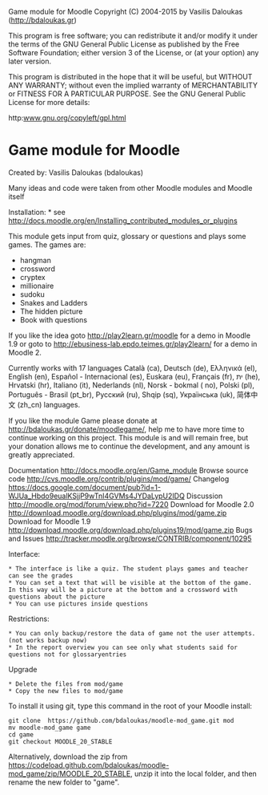Game module for Moodle
Copyright (C) 2004-2015 by Vasilis Daloukas (http://bdaloukas.gr)

This program is free software; you can redistribute it and/or modify
it under the terms of the GNU General Public License as published by
the Free Software Foundation; either version 3 of the License, or
(at your option) any later version.

This program is distributed in the hope that it will be useful,
but WITHOUT ANY WARRANTY; without even the implied warranty of
MERCHANTABILITY or FITNESS FOR A PARTICULAR PURPOSE.  See the
GNU General Public License for more details:

http:www.gnu.org/copyleft/gpl.html

Game module for Moodle
===============================================================================
Created by:
      Vasilis Daloukas (bdaloukas)

Many ideas and code were taken from other Moodle modules and Moodle itself

Installation:
    * see http://docs.moodle.org/en/Installing_contributed_modules_or_plugins

This module gets input from quiz, glossary or questions and plays some games. The games are:

* hangman
* crossword
* cryptex
* millionaire
* sudoku
* Snakes and Ladders
* The hidden picture
* Book with questions

If you like the idea goto http://play2learn.gr/moodle for a demo in Moodle 1.9 or goto to http://ebusiness-lab.epdo.teimes.gr/play2learn/ for a demo in Moodle 2.

Currently works with 17 languages Català (ca), Deutsch (de), Ελληνικά (el), English (en), Español - Internacional (es), Euskara (eu), Français (fr), ית  (he), Hrvatski (hr), Italiano (it), Nederlands (nl), Norsk - bokmal ( no), Polski (pl), Português - Brasil (pt_br), Русский (ru), Shqip (sq), Українська (uk), 简体中文 (zh_cn) languages.

If you like the module Game please donate at http://bdaloukas.gr/donate/moodlegame/, help me to have more time to continue working on this project. This module is and will remain free, but your donation allows me to continue the development, and any amount is greatly appreciated.


Documentation http://docs.moodle.org/en/Game_module
Browse source code http://cvs.moodle.org/contrib/plugins/mod/game/
Changelog https://docs.google.com/document/pub?id=1-WJUa_Hbdo9eualKSjjP9wTnI4GVMs4JYDaLypU2IDQ
Discussion http://moodle.org/mod/forum/view.php?id=7220
Download for Moodle 2.0 http://download.moodle.org/download.php/plugins/mod/game.zip
Download for Moodle 1.9 http://download.moodle.org/download.php/plugins19/mod/game.zip
Bugs and Issues http://tracker.moodle.org/browse/CONTRIB/component/10295

Interface:

    * The interface is like a quiz. The student plays games and teacher can see the grades
    * You can set a text that will be visible at the bottom of the game. In this way will be a picture at the bottom and a crossword with questions about the picture
    * You can use pictures inside questions


Restrictions:

    * You can only backup/restore the data of game not the user attempts. (not works backup now)
    * In the report overview you can see only what students said for questions not for glossaryentries


Upgrade

    * Delete the files from mod/game
    * Copy the new files to mod/game

To install it using git, type this command in the root of your Moodle install:
```
git clone  https://github.com/bdaloukas/moodle-mod_game.git mod
mv moodle-mod_game game
cd game
git checkout MOODLE_20_STABLE

```

Alternatively, download the zip from
<https://codeload.github.com/bdaloukas/moodle-mod_game/zip/MOODLE_20_STABLE>,
unzip it into the local folder, and then rename the new folder to "game".
